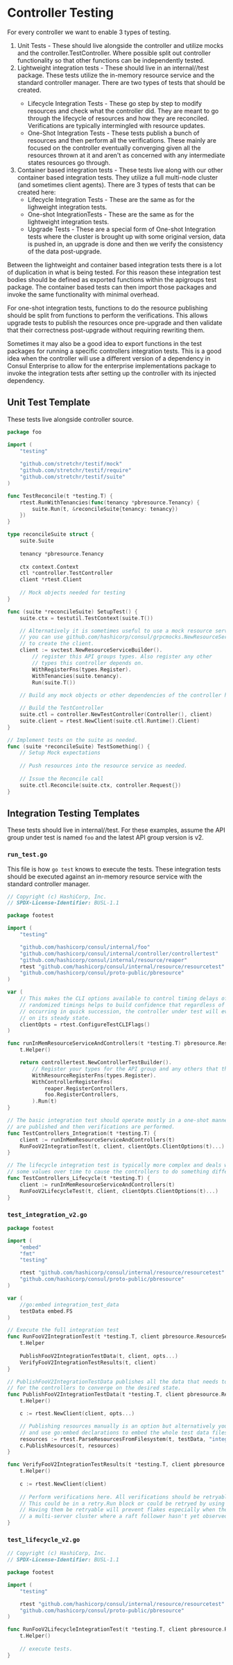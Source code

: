 # Controller Testing

For every controller we want to enable 3 types of testing.

1. Unit Tests - These should live alongside the controller and utilize mocks and the controller.TestController. Where possible split out controller functionality so that other functions can be independently tested.
2. Lightweight integration tests - These should live in an internal/<api group>/<api group>test package. These tests utilize the in-memory resource service and the standard controller manager. There are two types of tests that should be created.
	* Lifecycle Integration Tests - These go step by step to modify resources and check what the controller did. They are meant to go through the lifecycle of resources and how they are reconciled. Verifications are typically intermingled with resource updates.
	* One-Shot Integration Tests - These tests publish a bunch of resources and then perform all the verifications. These mainly are focused on the controller eventually converging given all the resources thrown at it and aren't as concerned with any intermediate states resources go through.
3. Container based integration tests - These tests live along with our other container based integration tests. They utilize a full multi-node cluster (and sometimes client agents). There are 3 types of tests that can be created here:
   * Lifecycle Integration Tests - These are the same as for the lighweight integration tests.
	* One-shot IntegrationTests - These are the same as for the lightweight integration tests.
	* Upgrade Tests - These are a special form of One-shot Integration tests where the cluster is brought up with some original version, data is pushed in, an upgrade is done and then we verify the consistency of the data post-upgrade.
	
	
Between the lightweight and container based integration tests there is a lot of duplication in what is being tested. For this reason these integration test bodies should be defined as exported functions within the apigroups test package. The container based tests can then import those packages and invoke the same functionality with minimal overhead.

For one-shot integration tests, functions to do the resource publishing should be split from functions to perform the verifications. This allows upgrade tests to publish the resources once pre-upgrade and then validate that their correctness post-upgrade without requiring rewriting them.

Sometimes it may also be a good idea to export functions in the test packages for running a specific controllers integration tests. This is a good idea when the controller will use a different version of a dependency in Consul Enterprise to allow for the enterprise implementations package to invoke the integration tests after setting up the controller with its injected dependency.

## Unit Test Template

These tests live alongside controller source.

```go
package foo

import (
	"testing"
	
	"github.com/stretchr/testif/mock"
	"github.com/stretchr/testif/require"
	"github.com/stretchr/testif/suite"
)

func TestReconcile(t *testing.T) {
	rtest.RunWithTenancies(func(tenancy *pbresource.Tenancy) {
		suite.Run(t, &reconcileSuite{tenancy: tenancy})
	})
}

type reconcileSuite struct {
	suite.Suite
	
	tenancy *pbresource.Tenancy
	
	ctx context.Context
	ctl *controller.TestController
	client *rtest.Client
	
	// Mock objects needed for testing
}

func (suite *reconcileSuite) SetupTest() {
	suite.ctx = testutil.TestContext(suite.T())

	// Alternatively it is sometimes useful to use a mock resource service. For that
	// you can use github.com/hashicorp/consul/grpcmocks.NewResourceServiceClient
	// to create the client. 
	client := svctest.NewResourceServiceBuilder().
		// register this API groups types. Also register any other
		// types this controller depends on.
		WithRegisterFns(types.Register).
		WithTenancies(suite.tenancy).
		Run(suite.T())
		
	// Build any mock objects or other dependencies of the controller here.

	// Build the TestController
	suite.ctl = controller.NewTestController(Controller(), client)
	suite.client = rtest.NewClient(suite.ctl.Runtime().Client)
}

// Implement tests on the suite as needed.
func (suite *reconcileSuite) TestSomething() {
	// Setup Mock expectations
	
	// Push resources into the resource service as needed.
	
	// Issue the Reconcile call
	suite.ctl.Reconcile(suite.ctx, controller.Request{})
}
```

## Integration Testing Templates

These tests should live in internal/<api group>/<api group>test. For these examples, assume the API group under test is named `foo` and the latest API group version is v2.

### `run_test.go`

This file is how `go test` knows to execute the tests. These integration tests should
be executed against an in-memory resource service with the standard controller manager.

```go
// Copyright (c) HashiCorp, Inc.
// SPDX-License-Identifier: BUSL-1.1

package footest

import (
	"testing"

	"github.com/hashicorp/consul/internal/foo"
	"github.com/hashicorp/consul/internal/controller/controllertest"
	"github.com/hashicorp/consul/internal/resource/reaper"
	rtest "github.com/hashicorp/consul/internal/resource/resourcetest"
	"github.com/hashicorp/consul/proto-public/pbresource"
)

var (
	// This makes the CLI options available to control timing delays of requests. The
	// randomized timings helps to build confidence that regardless of resources writes
	// occurring in quick succession, the controller under test will eventually converge
	// on its steady state.
	clientOpts = rtest.ConfigureTestCLIFlags()
)

func runInMemResourceServiceAndControllers(t *testing.T) pbresource.ResourceServiceClient {
	t.Helper()

	return controllertest.NewControllerTestBuilder().
		// Register your types for the API group and any others that these tests will depend on
		WithResourceRegisterFns(types.Register).
		WithControllerRegisterFns(
			reaper.RegisterControllers,
			foo.RegisterControllers,
		).Run(t)
}

// The basic integration test should operate mostly in a one-shot manner where resources
// are published and then verifications are performed. 
func TestControllers_Integration(t *testing.T) {
	client := runInMemResourceServiceAndControllers(t)
	RunFooV2IntegrationTest(t, client, clientOpts.ClientOptions(t)...)
}

// The lifecycle integration test is typically more complex and deals with changing
// some values over time to cause the controllers to do something differently.
func TestControllers_Lifecycle(t *testing.T) {
	client := runInMemResourceServiceAndControllers(t)
	RunFooV2LifecycleTest(t, client, clientOpts.ClientOptions(t)...)
}

```

### `test_integration_v2.go`


```go
package footest

import (
	"embed"
	"fmt"
	"testing"

	rtest "github.com/hashicorp/consul/internal/resource/resourcetest"
	"github.com/hashicorp/consul/proto-public/pbresource"
)

var (
	//go:embed integration_test_data
	testData embed.FS
)

// Execute the full integration test
func RunFooV2IntegrationTest(t *testing.T, client pbresource.ResourceServiceClient, opts ...rtest.ClientOption) {
	t.Helper
	
	PublishFooV2IntegrationTestData(t, client, opts...)
	VerifyFooV2IntegrationTestResults(t, client)
}

// PublishFooV2IntegrationTestData publishes all the data that needs to exist in the resource service
// for the controllers to converge on the desired state.
func PublishFooV2IntegrationTestData(t *testing.T, client pbresource.ResourceServiceClient, opts ...rtest.ClientOption) {
	t.Helper()

	c := rtest.NewClient(client, opts...)

	// Publishing resources manually is an option but alternatively you can store the resources on disk
	// and use go:embed declarations to embed the whole test data filesystem into the test binary.
	resources := rtest.ParseResourcesFromFilesystem(t, testData, "integration_test_data/v2")
	c.PublishResources(t, resources)
}

func VerifyFooV2IntegrationTestResults(t *testing.T, client pbresource.ResourceServiceClient) {
	t.Helper()
	
	c := rtest.NewClient(client)
	
	// Perform verifications here. All verifications should be retryable except in very exceptional circumstances.
	// This could be in a retry.Run block or could be retryed by using one of the WaitFor* methods on the rtest.Client.
	// Having them be retryable will prevent flakes especially when the verifications are run in the context of
	// a multi-server cluster where a raft follower hasn't yet observed some change.
}
```

### `test_lifecycle_v2.go`

```go
// Copyright (c) HashiCorp, Inc.
// SPDX-License-Identifier: BUSL-1.1

package footest

import (
	"testing"

	rtest "github.com/hashicorp/consul/internal/resource/resourcetest"
	"github.com/hashicorp/consul/proto-public/pbresource"
)

func RunFooV2LifecycleIntegrationTest(t *testing.T, client pbresource.ResourceServiceClient, opts ...rtest.ClientOption) {
	t.Helper()
	
	// execute tests.
}
```
